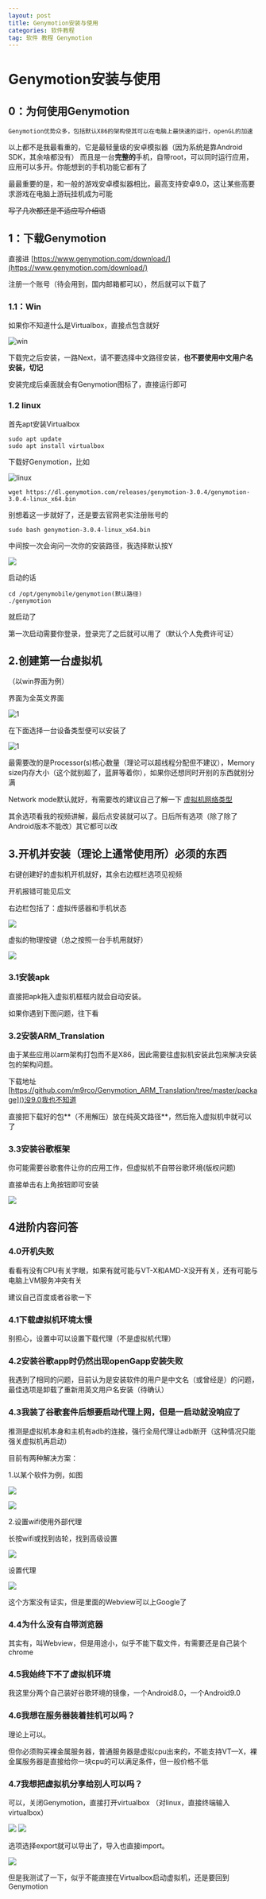 ```yaml
---
layout: post
title: Genymotion安装与使用
categories: 软件教程
tag: 软件 教程 Genymotion
---
```




# Genymotion安装与使用
## 0：为何使用Genymotion
`Genymotion优势众多，包括默认X86的架构使其可以在电脑上最快速的运行，openGL的加速`

以上都不是我最看重的，它是最轻量级的安卓模拟器（因为系统是靠Android SDK，其余啥都没有）
而且是一台**完整的**手机，自带root，可以同时运行应用，应用可以多开。你能想到的手机功能它都有了

最最重要的是，和一般的游戏安卓模拟器相比，最高支持安卓9.0，这让某些高要求游戏在电脑上游玩挂机成为可能

~~写了几次都还是不适应写介绍语~~

## 1：下载Genymotion
直接进 [https://www.genymotion.com/download/](https://www.genymotion.com/download/)

注册一个账号（待会用到，国内邮箱都可以），然后就可以下载了
### 1.1：Win
如果你不知道什么是Virtualbox，直接点包含就好

![win](https://xutongxin1.github.io/picture/genymotion/G-1.PNG)

下载完之后安装，一路Next，请不要选择中文路径安装，**也不要使用中文用户名安装，切记**

安装完成后桌面就会有Genymotion图标了，直接运行即可

### 1.2 linux
首先apt安装Virtualbox
```
sudo apt update
sudo apt install virtualbox
```

下载好Genymotion，比如

![linux](https://xutongxin1.github.io/picture/genymotion/G-1.1.PNG)
```
wget https://dl.genymotion.com/releases/genymotion-3.0.4/genymotion-3.0.4-linux_x64.bin
```
别想着这一步就好了，还是要去官网老实注册账号的

```
sudo bash genymotion-3.0.4-linux_x64.bin
```
中间按一次会询问一次你的安装路径，我选择默认按Y

![ ](https://xutongxin1.github.io/picture/genymotion/G-2.PNG)

启动的话
```
cd /opt/genymobile/genymotion(默认路径)
./genymotion
```
就启动了

第一次启动需要你登录，登录完了之后就可以用了（默认个人免费许可证）

## 2.创建第一台虚拟机
（以win界面为例）

界面为全英文界面

![1](https://xutongxin1.github.io/picture/genymotion/G-3.PNG)

在下面选择一台设备类型便可以安装了

![1](https://xutongxin1.github.io/picture/genymotion/G-4.PNG)

最需要改的是Processor(s)核心数量（理论可以超线程分配但不建议），Memory size内存大小（这个就别超了，蓝屏等着你），如果你还想同时开别的东西就别分满

Network mode默认就好，有需要改的建议自己了解一下 [虚拟机网络类型](https://www.cnblogs.com/ct20150811/p/5143711.html)

其余选项看我的视频讲解，最后点安装就可以了。日后所有选项（除了除了Android版本不能改）其它都可以改

## 3.开机并安装（理论上通常使用所）必须的东西
右键创建好的虚拟机开机就好，其余右边框栏选项见视频

开机报错可能见后文

右边栏包括了：虚拟传感器和手机状态

![ ](https://xutongxin1.github.io/picture/genymotion/G-6.1.PNG)

虚拟的物理按键（总之按照一台手机用就好）

![ ](https://xutongxin1.github.io/picture/genymotion/G-6.2.PNG)

### 3.1安装apk
直接把apk拖入虚拟机框框内就会自动安装。

如果你遇到下图问题，往下看

### 3.2安装ARM_Translation
由于某些应用以arm架构打包而不是X86，因此需要往虚拟机安装此包来解决安装包的架构问题。

下载地址 [https://github.com/m9rco/Genymotion_ARM_Translation/tree/master/package]()没9.0我也不知道

直接把下载好的包**（不用解压）放在纯英文路径**，然后拖入虚拟机中就可以了

### 3.3安装谷歌框架
你可能需要谷歌套件让你的应用工作，但虚拟机不自带谷歌环境(版权问题)

直接单击右上角按钮即可安装

![](https://xutongxin1.github.io/picture/genymotion/G-7.PNG)

## 4进阶内容问答
### 4.0开机失败
看看有没有CPU有关字眼，如果有就可能与VT-X和AMD-X没开有关，还有可能与电脑上VM服务冲突有关

建议自己百度或者谷歌一下
### 4.1下载虚拟机环境太慢
别担心，设置中可以设置下载代理（不是虚拟机代理）
### 4.2安装谷歌app时仍然出现openGapp安装失败
我遇到了相同的问题，目前认为是安装软件的用户是中文名（或曾经是）的问题，最佳选项是卸载了重新用英文用户名安装（待确认）
### 4.3我装了谷歌套件后想要启动代理上网，但是一启动就没响应了
推测是虚拟机本身和主机有adb的连接，强行全局代理让adb断开（这种情况只能强关虚拟机再启动）

目前有两种解决方案：

1.以某个软件为例，如图

![](https://xutongxin1.github.io/picture/genymotion/G-8.PNG)

![](https://xutongxin1.github.io/picture/genymotion/G-9.PNG)

2.设置wifi使用外部代理

长按wifi或找到齿轮，找到高级设置

![](https://xutongxin1.github.io/picture/genymotion/G-10.1.PNG)

设置代理

![](https://xutongxin1.github.io/picture/genymotion/G-10.2.PNG)

这个方案没有证实，但是里面的Webview可以上Google了

### 4.4为什么没有自带浏览器
其实有，叫Webview，但是用途小，似乎不能下载文件，有需要还是自己装个chrome
### 4.5我始终下不了虚拟机环境
我这里分两个自己装好谷歌环境的镜像，一个Android8.0，一个Android9.0
### 4.6我想在服务器装着挂机可以吗？
理论上可以。

但你必须购买裸金属服务器，普通服务器是虚拟cpu出来的，不能支持VT—X，裸金属服务器是直接给你一块cpu的可以满足条件，但一般价格不低

### 4.7我想把虚拟机分享给别人可以吗？
可以，关闭Genymotion，直接打开virtualbox
（对linux，直接终端输入virtualbox）

![](https://xutongxin1.github.io/picture/genymotion/G11.1.PNG)
![](https://xutongxin1.github.io/picture/genymotion/G11.2.PNG)

选项选择export就可以导出了，导入也直接import。

![](https://xutongxin1.github.io/picture/genymotion/G11.3.PNG)

但是我测试了一下，似乎不能直接在Virtualbox启动虚拟机，还是要回到Genymotion

